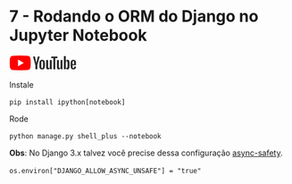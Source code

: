 # 7 - Rodando o ORM do Django no Jupyter Notebook

<a href="https://youtu.be/bXtmvu_O_sk">
    <img src="../.gitbook/assets/youtube.png">
</a>


Instale

```
pip install ipython[notebook]
```

Rode

```
python manage.py shell_plus --notebook
```

**Obs**: No Django 3.x talvez você precise dessa configuração [async-safety](https://docs.djangoproject.com/en/3.0/topics/async/#async-safety).

`os.environ["DJANGO_ALLOW_ASYNC_UNSAFE"] = "true"`
